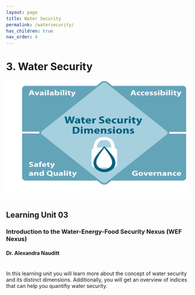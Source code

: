 ```yaml
---
layout: page
title: Water Security
permalink: /watersecurity/
has_children: true
nav_order: 4
---
```

# 3. Water Security

![Water Security Banner](/assets/water-dimensions.png)

## Learning Unit 03
### Introduction to the Water-Energy-Food Security Nexus (WEF Nexus)
#### Dr. Alexandra Nauditt 
# 

In this learning unit you will learn more about the concept of water security and its distinct 
dimensions. Additionally, you will get an overview of indices that can help you  quantifiy water security.